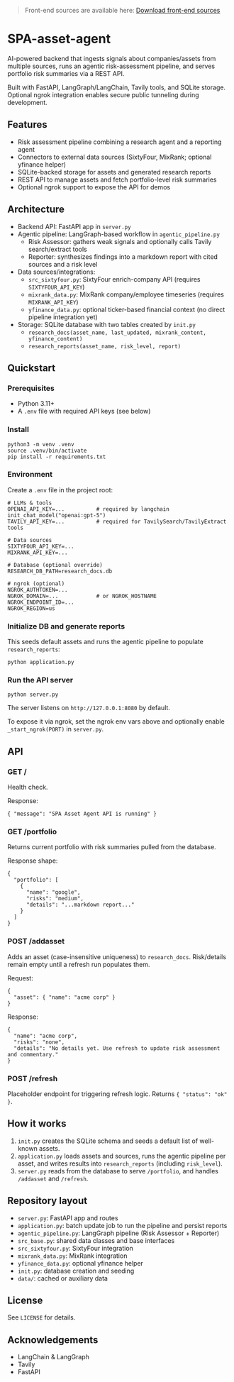 > Front-end sources are available here: [Download front-end sources](https://drive.usercontent.google.com/download?id=14c6-9glCokVysyz4J0T-Th6_wVEKfVuz&export=download&authuser=0)

# SPA-asset-agent

AI-powered backend that ingests signals about companies/assets from multiple sources, runs an agentic risk-assessment pipeline, and serves portfolio risk summaries via a REST API.

Built with FastAPI, LangGraph/LangChain, Tavily tools, and SQLite storage. Optional ngrok integration enables secure public tunneling during development.

## Features

- Risk assessment pipeline combining a research agent and a reporting agent
- Connectors to external data sources (SixtyFour, MixRank; optional yfinance helper)
- SQLite-backed storage for assets and generated research reports
- REST API to manage assets and fetch portfolio-level risk summaries
- Optional ngrok support to expose the API for demos

## Architecture

- Backend API: FastAPI app in `server.py`
- Agentic pipeline: LangGraph-based workflow in `agentic_pipeline.py`
  - Risk Assessor: gathers weak signals and optionally calls Tavily search/extract tools
  - Reporter: synthesizes findings into a markdown report with cited sources and a risk level
- Data sources/integrations:
  - `src_sixtyfour.py`: SixtyFour enrich-company API (requires `SIXTYFOUR_API_KEY`)
  - `mixrank_data.py`: MixRank company/employee timeseries (requires `MIXRANK_API_KEY`)
  - `yfinance_data.py`: optional ticker-based financial context (no direct pipeline integration yet)
- Storage: SQLite database with two tables created by `init.py`
  - `research_docs(asset_name, last_updated, mixrank_content, yfinance_content)`
  - `research_reports(asset_name, risk_level, report)`

## Quickstart

### Prerequisites
- Python 3.11+
- A `.env` file with required API keys (see below)

### Install
```
python3 -m venv .venv
source .venv/bin/activate
pip install -r requirements.txt
```

### Environment
Create a `.env` file in the project root:
```
# LLMs & tools
OPENAI_API_KEY=...          # required by langchain init_chat_model("openai:gpt-5")
TAVILY_API_KEY=...          # required for TavilySearch/TavilyExtract tools

# Data sources
SIXTYFOUR_API_KEY=...
MIXRANK_API_KEY=...

# Database (optional override)
RESEARCH_DB_PATH=research_docs.db

# ngrok (optional)
NGROK_AUTHTOKEN=...
NGROK_DOMAIN=...            # or NGROK_HOSTNAME
NGROK_ENDPOINT_ID=...
NGROK_REGION=us
```

### Initialize DB and generate reports
This seeds default assets and runs the agentic pipeline to populate `research_reports`:
```
python application.py
```

### Run the API server
```
python server.py
```
The server listens on `http://127.0.0.1:8080` by default.

To expose it via ngrok, set the ngrok env vars above and optionally enable `_start_ngrok(PORT)` in `server.py`.

## API

### GET /
Health check.

Response:
```
{ "message": "SPA Asset Agent API is running" }
```

### GET /portfolio
Returns current portfolio with risk summaries pulled from the database.

Response shape:
```
{
  "portfolio": [
    {
      "name": "google",
      "risks": "medium",     
      "details": "...markdown report..."
    }
  ]
}
```

### POST /addasset
Adds an asset (case-insensitive uniqueness) to `research_docs`. Risk/details remain empty until a refresh run populates them.

Request:
```
{
  "asset": { "name": "acme corp" }
}
```

Response:
```
{
  "name": "acme corp",
  "risks": "none",
  "details": "No details yet. Use refresh to update risk assessment and commentary."
}
```

### POST /refresh
Placeholder endpoint for triggering refresh logic. Returns `{ "status": "ok" }`.

## How it works

1. `init.py` creates the SQLite schema and seeds a default list of well-known assets.
2. `application.py` loads assets and sources, runs the agentic pipeline per asset, and writes results into `research_reports` (including `risk_level`).
3. `server.py` reads from the database to serve `/portfolio`, and handles `/addasset` and `/refresh`.

## Repository layout

- `server.py`: FastAPI app and routes
- `application.py`: batch update job to run the pipeline and persist reports
- `agentic_pipeline.py`: LangGraph pipeline (Risk Assessor + Reporter)
- `src_base.py`: shared data classes and base interfaces
- `src_sixtyfour.py`: SixtyFour integration
- `mixrank_data.py`: MixRank integration
- `yfinance_data.py`: optional yfinance helper
- `init.py`: database creation and seeding
- `data/`: cached or auxiliary data

## License
See `LICENSE` for details.

## Acknowledgements
- LangChain & LangGraph
- Tavily
- FastAPI